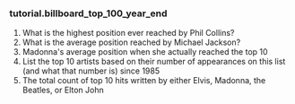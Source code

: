 ### tutorial.billboard_top_100_year_end

1. What is the highest position ever reached by Phil Collins?
2. What is the average position reached by Michael Jackson?
3. Madonna's average position when she actually reached the top 10
4. List the top 10 artists based on their number of appearances on this list (and what that number is) since 1985
5. The total count of top 10 hits written by either Elvis, Madonna, the Beatles, or Elton John
